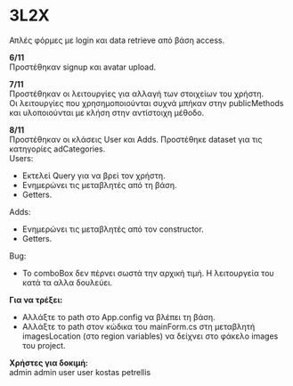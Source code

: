 # 3L2X

Απλές φόρμες με login και data retrieve από βάση access.

**6/11**  
Προστέθηκαν signup και avatar upload.

**7/11**   
Προστέθηκαν οι λειτουργίες για αλλαγή των στοιχείων του χρήστη.  
Οι λειτουργίες που χρησημοποιούνται συχνά μπήκαν στην publicMethods και υλοποιούνται με κλήση στην αντίστοιχη μέθοδο.

**8/11**  
Προστέθηκαν οι κλάσεις User και Adds. Προστέθηκε dataset για τις κατηγορίες adCategories.  
Users:  
* Εκτελεί Query για να βρεί τον χρήστη.  
* Ενημερώνει τις μεταβλητές από τη βάση.  
* Getters.  

Adds:  
* Ενημερώνει τις μεταβλητές από τον constructor.  
* Getters.  

Bug:  
* Το comboBox δεν πέρνει σωστά την αρχική τιμή. Η λειτουργεία του κατά τα αλλα δουλεύει.


**Για να τρέξει:**  
* Αλλάξτε το path στο App.config να βλέπει τη βάση.  
* Αλλάξτε το path στον κώδικα του mainForm.cs στη μεταβλητή imagesLocation (στο region variables) να δείχνει στο φάκελο images του project. 

**Χρήστες για δοκιμή:**  
admin admin
user user
kostas petrellis
